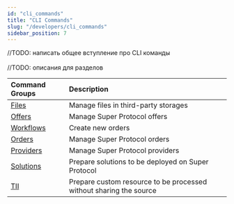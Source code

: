 ```yaml
---
id: "cli_commands"
title: "CLI Commands"
slug: "/developers/cli_commands"
sidebar_position: 7
---
```


<Highlight color="red">//TODO: написать общее вступление про CLI команды</Highlight>
<br></br>
<Highlight color="red">//TODO: описания для разделов</Highlight>

| **Command Groups**                              |**Description**|
|:------------------------------------------------| :- |
| [Files](/developers/cli_commands/files)         |Manage files in third-party storages|
| [Offers](/developers/cli_commands/offers)       |Manage Super Protocol offers|
| [Workflows](/developers/cli_commands/workflows) |Create new orders|
| [Orders](/developers/cli_commands/orders)       |Manage Super Protocol orders|
| [Providers](/developers/cli_commands/providers) |Manage Super Protocol providers|
| [Solutions](/developers/cli_commands/solutions) |Prepare solutions to be deployed on Super Protocol|
| [TII](/developers/cli_commands/tii)             |Prepare custom resource to be processed without sharing the source|
